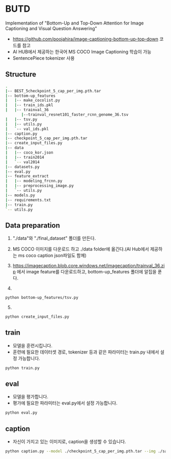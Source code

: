 # BUTD
Implementation of "Bottom-Up and Top-Down Attention for Image Captioning and Visual Question Answering"

* https://github.com/poojahira/image-captioning-bottom-up-top-down 코드를 참고
* AI HUB에서 제공하는 한국어 MS COCO Image Captioning 학습이 가능
* SentencePiece tokenizer 사용



## Structure
```bash
.
|-- BEST_5checkpoint_5_cap_per_img.pth.tar
|-- bottom-up_features
|   |-- make_cocolist.py
|   |-- train_ids.pkl
|   |-- trainval_36
       |--trainval_resnet101_faster_rcnn_genome_36.tsv
|   |-- tsv.py
|   |-- utils.py
|   `-- val_ids.pkl
|-- caption.py
|-- checkpoint_5_cap_per_img.pth.tar
|-- create_input_files.py
|-- data
|   |-- coco_kor.json
|   |-- train2014
|   `-- val2014
|-- datasets.py
|-- eval.py
|-- feature_extract
|   |-- modeling_frcnn.py
|   |-- preprocessing_image.py
|   `-- utils.py
|-- models.py
|-- requirements.txt
|-- train.py
`-- utils.py
```

## Data preparation
1. "./data"와 "./final_dataset" 폴더를 만든다.

2. MS COCO 이미지를 다운로드 하고 ./data folder에 옮긴다.(AI Hub에서 제공하는 ms coco caption json파일도 함께)

3. https://imagecaption.blob.core.windows.net/imagecaption/trainval_36.zip 에서 image feature를 다운로드하고, bottom-up_features 폴더에 알집을 푼다.

4.
```bash
python bottom-up_features/tsv.py
```

5.
```bash
python create_input_files.py
```
## train
* 모델을 훈련시킵니다.
* 훈련에 필요한 데이터셋 경로, tokenizer 등과 같은 파라미터는 train.py 내에서 설정 가능합니다.
```bash
python train.py
```
## eval
* 모델을 평가합니다.
* 평가에 필요한 파라미터는 eval.py에서 설정 가능합니다.
```bash
python eval.py
```
## caption
* 자신이 가지고 있는 이미지로, caption을 생성할 수 있습니다.
```bash
python caption.py --model ./checkpoint_5_cap_per_img.pth.tar --img ./sample.jpg
```
